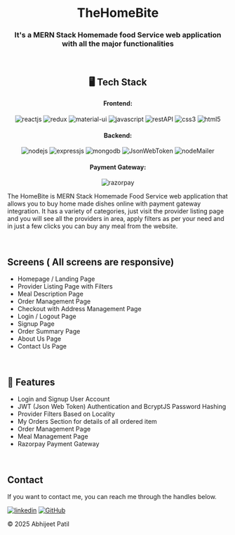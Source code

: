 
<h1 align="center">TheHomeBite</h1>

<h3 align="center">It's a MERN Stack Homemade food Service web application with all the major functionalities</h3>

<br />

<h2 align="center">🖥️ Tech Stack</h2>


<h4 align="center">Frontend:</h4>

<p align="center">
  <img src="https://img.shields.io/badge/React-20232A?style=for-the-badge&logo=react&logoColor=61DAFB" alt="reactjs" />
  <img src="https://img.shields.io/badge/Redux-593D88?style=for-the-badge&logo=redux&logoColor=white" alt="redux" />
  <img src="https://img.shields.io/badge/Material%20UI-3bc7bd?style=for-the-badge&logo=materialui&logoColor=white" alt="material-ui" />
  <img src="https://img.shields.io/badge/JavaScript-323330?style=for-the-badge&logo=javascript&logoColor=F7DF1E" alt="javascript" />
  <img src="https://img.shields.io/badge/Rest_API-02303A?style=for-the-badge&logo=react-router&logoColor=white" alt="restAPI" />
  <img src="https://img.shields.io/badge/CSS3-1572B6?style=for-the-badge&logo=css3&logoColor=white" alt="css3" />
  <img src="https://img.shields.io/badge/HTML5-E34F26?style=for-the-badge&logo=html5&logoColor=white" alt="html5" />
</p>


<h4 align="center">Backend:</h4>

<p align="center">
  <img src="https://img.shields.io/badge/Node.js-339933?style=for-the-badge&logo=nodedotjs&logoColor=white" alt="nodejs" />
  <img src="https://img.shields.io/badge/Express.js-000000?style=for-the-badge&logo=express&logoColor=white" alt="expressjs" />
  <img src="https://img.shields.io/badge/MongoDB-4EA94B?style=for-the-badge&logo=mongodb&logoColor=white" alt="mongodb" />
  <img src="https://img.shields.io/badge/JWT-000000?style=for-the-badge&logo=JSON%20web%20tokens&logoColor=white" alt="JsonWebToken" />
  <img src="https://img.shields.io/badge/Nodemailer-4EA94B?style=for-the-badge&logo=nodemailer&logoColor=white" alt="nodeMailer" />
  
</p>


<h4 align="center">Payment Gateway:</h4>

<p align="center">
  <img src="https://img.shields.io/badge/Razorpay-02042B?style=for-the-badge&logo=razorpay&logoColor=3395FF" alt="razorpay" />
</p>



The HomeBite is MERN Stack Homemade Food Service web application that allows you to buy home made dishes online with payment gateway integration. It has a variety of categories, just visit the provider listing page and you will see all the providers in area, apply filters as per your need and in just a few clicks you can buy any meal from the website.

<br />

## Screens ( All screens are responsive)
- Homepage / Landing Page
- Provider Listing Page with Filters
- Meal Description Page
- Order Management Page
- Checkout with Address Management Page
- Login / Logout Page
- Signup Page
- Order Summary Page
- About Us Page
- Contact Us Page


<br />


## 🚀 Features
- Login and Signup User Account
- JWT (Json Web Token) Authentication and BcryptJS Password Hashing 
- Provider Filters Based on Locality 
- My Orders Section for details of all ordered item 
- Order Management Page
- Meal Management Page
- Razorpay Payment Gateway


<br />


## Contact

If you want to contact me, you can reach me through the handles below.

[![linkedin](https://img.shields.io/badge/Abhijeet_Patil-0077B5?style=for-the-badge&logo=linkedin&logoColor=white)](https://www.linkedin.com/in/abhijeet-patil-b23b94228/)
[![GitHub](https://img.shields.io/badge/Abhijeet_Patil-20232A?style=for-the-badge&logo=Github&logoColor=white)](https://github.com/abhijeetpatilrm)

© 2025 Abhijeet Patil

